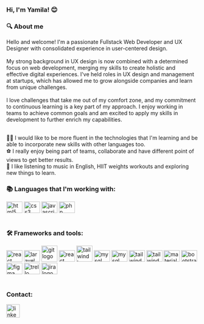 ### Hi, I'm Yamila! 😊
<h3 align="left"> 🔍 About me</h3>
Hello and welcome! I'm a passionate Fullstack Web Developer and UX Designer with consolidated experience in user-centered design.<br><br>
My strong background in UX design is now combined with a determined focus on web development, merging my skills to create holistic and effective digital experiences. I've held roles in UX design and management at startups, which has allowed me to grow alongside companies and learn from unique challenges.<br><br>
I love challenges that take me out of my comfort zone, and my commitment to continuous learning is a key part of my approach. I enjoy working in teams to achieve common goals and am excited to apply my skills in development to further enrich my capabilities.<br><br>

🧚🏼 I would like to be more fluent in the technologies that I'm learning and be able to incorporate new skills with other languages too.<br>
⚽️ I really enjoy being part of teams, collaborate and have different point of views to get better results.<br>
🤍 I like listening to music in English, HIIT weights workouts and exploring new things to learn.


<h3 align="left">📚 Languages that I'm working with:</h3>
<div align="left">
  <img src="https://cdn.jsdelivr.net/gh/devicons/devicon/icons/html5/html5-original.svg" height="30" width="42" alt="html5 logo"  />
  <img src="https://cdn.jsdelivr.net/gh/devicons/devicon/icons/css3/css3-original.svg" height="30" width="42" alt="css3 logo"  />
  <img src="https://cdn.jsdelivr.net/gh/devicons/devicon/icons/javascript/javascript-original.svg" height="30" width="42" alt="javascript logo"  /> 
  <img src="https://cdn.jsdelivr.net/gh/devicons/devicon/icons/php/php-original.svg" height="30" width="42" alt="php logo"/>   
 

</div></br>


<h3 align="left">🛠 Frameworks and tools:</h3>
<div align="left">
  <img src="https://cdn.jsdelivr.net/gh/devicons/devicon/icons/react/react-original.svg" height="30" width="42" alt="react logo"/>   
  <img src="https://cdn.jsdelivr.net/gh/devicons/devicon/icons/laravel/laravel-original.svg" height="30" width="42" alt="laravel logo"/>
  <img src="https://cdn.jsdelivr.net/gh/devicons/devicon/icons/git/git-original-wordmark.svg"  height="42" width="42" alt="git logo"/>
  <img src="https://cdn.jsdelivr.net/gh/devicons/devicon/icons/sass/sass-original.svg" height="30" width="42" alt="react logo"/>
  <img src="https://cdn.jsdelivr.net/gh/devicons/devicon/icons/mysql/mysql-original-wordmark.svg" height="42" width="42" alt="tailwind logo" /> 
  <img src="https://cdn.jsdelivr.net/gh/devicons/devicon/icons/jest/jest-plain.svg" height="30" width="42" alt="mysql logo" />
  <img src="https://cdn.jsdelivr.net/gh/devicons/devicon/icons/vitest/vitest-original.svg" height="30" width="42" alt="mysql logo" />
  <img src="https://cdn.jsdelivr.net/gh/devicons/devicon/icons/tailwindcss/tailwindcss-original.svg" height="30" width="42" alt="tailwind logo" /> 
  <img src="https://cdn.jsdelivr.net/gh/devicons/devicon/icons/vscode/vscode-original-wordmark.svg" height="30" width="42" alt="tailwind logo" />
  <img src="https://cdn.jsdelivr.net/gh/devicons/devicon/icons/materialui/materialui-original.svg" height="30" width="42" alt="materialui logo"/>
  <img src="https://cdn.jsdelivr.net/gh/devicons/devicon/icons/bootstrap/bootstrap-original.svg" height="30" width="42" alt="bootstrap logo" />
  <img src="https://cdn.jsdelivr.net/gh/devicons/devicon/icons/figma/figma-original.svg" height="30" width="42" alt="figma logo"/>  
  <img src="https://cdn.jsdelivr.net/gh/devicons/devicon/icons/trello/trello-plain.svg" height="30" width="42" alt="trello logo" />
  <img src="https://cdn.jsdelivr.net/gh/devicons/devicon/icons/jira/jira-original.svg" height="30" width="42" alt="jira logo" />
  
  
</div></br>
 
 <h3 align="left">Contact:</h3>
 <div align="left">
 <a href="https://www.linkedin.com/in/yamila-ranea/"> <img src="https://img.shields.io/static/v1?message=LinkedIn&logo=linkedin&label=&color=0077B5&logoColor=white&labelColor=&style=for-the-badge" height="35" alt="linkedin logo"  /></a>
</div>

